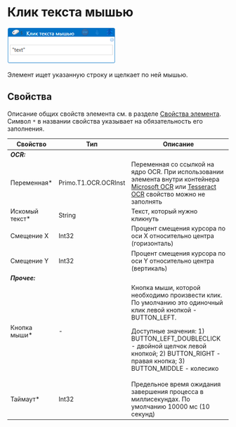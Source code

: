 # Клик текста мышью

![](<../../../../.gitbook/assets/click_ocrtext.png>)

Элемент ищет указанную строку и щелкает по ней мышью.

## Свойства
Описание общих свойств элемента см. в разделе [Свойства элемента](https://docs.primo-rpa.ru/primo-rpa/primo-studio/process/elements#svoistva-elementa).\
Символ `*` в названии свойства указывает на обязательность его заполнения.

| Свойство             | Тип                   | Описание                                      |
| -------------------- | --------------------- | --------------------------------------------- |
| ***OCR:*** | |  |
| Переменная\* | Primo.T1.OCR.OCRInst | Переменная со ссылкой на ядро OCR. При использовании элемента внутри контейнера [Microsoft OCR](https://docs.primo-rpa.ru/primo-rpa/g_elements/el_extra/t1/els_ocr/el_ocr_microsoft) или [Tesseract OCR](https://docs.primo-rpa.ru/primo-rpa/g_elements/el_extra/t1/els_ocr/el_ocr_tesseract) свойство можно не заполнять |
| Искомый текст\* | String | Текст, который нужно кликнуть |
| Смещение X | Int32 | Процент смещения курсора по оси X относительно центра (горизонталь) |
| Смещение Y | Int32 | Процент смещения курсора по оси Y относительно центра (вертикаль) |
| ***Прочее:***  |  |  |
| Кнопка мыши\* | - | Кнопка мыши, которой необходимо произвести клик. По умолчанию это одиночный клик левой кнопкой - BUTTON_LEFT. <p>Доступные значения: 1) BUTTON_LEFT_DOUBLECLICK - двойной щелчок левой кнопкой; 2) BUTTON_RIGHT - правая кнопка; 3) BUTTON_MIDDLE - колесико </p> |
| Таймаут\*  | Int32 | Предельное время ожидания завершения процесса в миллисекундах. По умолчанию 10000 мс (10 секунд) |

